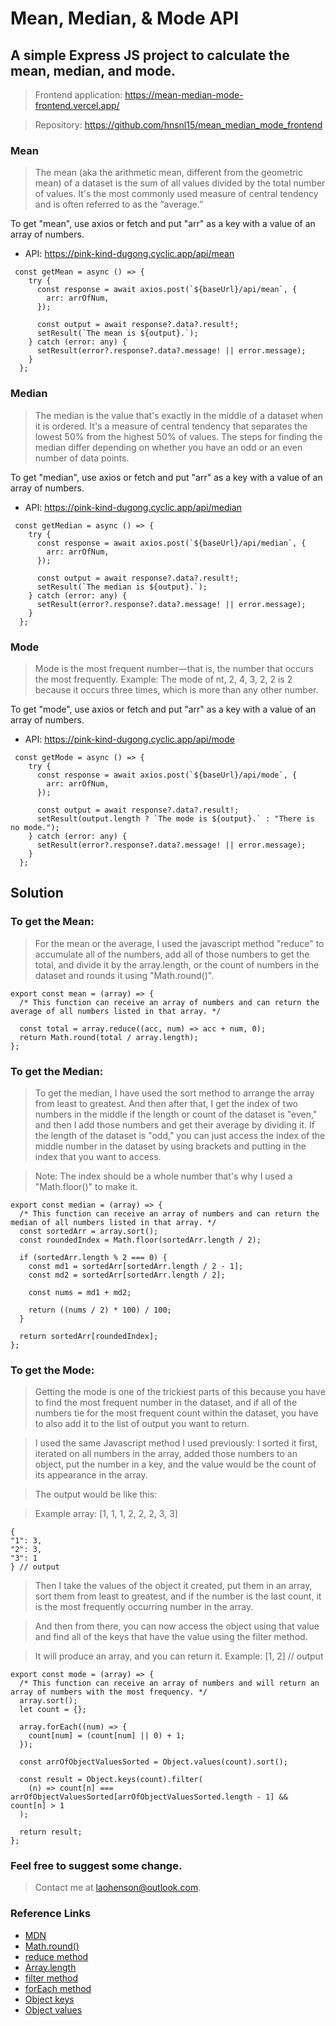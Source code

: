 # Mean, Median, & Mode API
## A simple Express JS project to calculate the mean, median, and mode.
> Frontend application: https://mean-median-mode-frontend.vercel.app/

> Repository: https://github.com/hnsnl15/mean_median_mode_frontend

### Mean
> The mean (aka the arithmetic mean, different from the geometric mean) of a dataset is the sum of all values divided by the total number of values. It's the most commonly used measure of central tendency and is often referred to as the “average.”

To get "mean", use axios or fetch and put "arr" as a key with a value of an array of numbers.

+ API: https://pink-kind-dugong.cyclic.app/api/mean

```
 const getMean = async () => {
    try {
      const response = await axios.post(`${baseUrl}/api/mean`, {
        arr: arrOfNum,
      });

      const output = await response?.data?.result!;
      setResult(`The mean is ${output}.`);
    } catch (error: any) {
      setResult(error?.response?.data?.message! || error.message);
    }
  };
```

### Median
> The median is the value that's exactly in the middle of a dataset when it is ordered. It's a measure of central tendency that separates the lowest 50% from the highest 50% of values. The steps for finding the median differ depending on whether you have an odd or an even number of data points.

To get "median", use axios or fetch and put "arr" as a key with a value of an array of numbers.

+ API: https://pink-kind-dugong.cyclic.app/api/median

```
 const getMedian = async () => {
    try {
      const response = await axios.post(`${baseUrl}/api/median`, {
        arr: arrOfNum,
      });

      const output = await response?.data?.result!;
      setResult(`The median is ${output}.`);
    } catch (error: any) {
      setResult(error?.response?.data?.message! || error.message);
    }
  };
```

### Mode
> Mode is the most frequent number—that is, the number that occurs the most frequently. Example: The mode of nt, 2, 4, 3, 2, 2 is 2 because it occurs three times, which is more than any other number.

To get "mode", use axios or fetch and put "arr" as a key with a value of an array of numbers.

+ API: https://pink-kind-dugong.cyclic.app/api/mode

```
 const getMode = async () => {
    try {
      const response = await axios.post(`${baseUrl}/api/mode`, {
        arr: arrOfNum,
      });

      const output = await response?.data?.result!;
      setResult(output.length ? `The mode is ${output}.` : "There is no mode.");
    } catch (error: any) {
      setResult(error?.response?.data?.message! || error.message);
    }
  };
```
## Solution

### To get the Mean:

> For the mean or the average, I used the javascript method "reduce" to accumulate all of the numbers, add all of those numbers to get the total, and divide it by the array.length, or the count of numbers in the dataset and rounds it using "Math.round()".

```
export const mean = (array) => {
  /* This function can receive an array of numbers and can return the average of all numbers listed in that array. */
  
  const total = array.reduce((acc, num) => acc + num, 0);
  return Math.round(total / array.length);
};
```
### To get the Median:

> To get the median, I have used the sort method to arrange the array from least to greatest. And then after that, I get the index of two numbers in the middle if the length or count of the dataset is "even," and then I add those numbers and get their average by dividing it. If the length of the dataset is "odd," you can just access the index of the middle number in the dataset by using brackets and putting in the index that you want to access.

> Note: The index should be a whole number that's why I used a "Math.floor()" to make it.

```
export const median = (array) => {
  /* This function can receive an array of numbers and can return the median of all numbers listed in that array. */
  const sortedArr = array.sort();
  const roundedIndex = Math.floor(sortedArr.length / 2);

  if (sortedArr.length % 2 === 0) {
    const md1 = sortedArr[sortedArr.length / 2 - 1];
    const md2 = sortedArr[sortedArr.length / 2];

    const nums = md1 + md2;

    return ((nums / 2) * 100) / 100;
  }

  return sortedArr[roundedIndex];
};
```
### To get the Mode:

> Getting the mode is one of the trickiest parts of this because you have to find the most frequent number in the dataset, and if all of the numbers tie for the most frequent count within the dataset, you have to also add it to the list of output you want to return.

> I used the same Javascript method I used previously: I sorted it first, iterated on all numbers in the array, added those numbers to an object, put the number in a key, and the value would be the count of its appearance in the array.

> The output would be like this:

> Example array: [1, 1, 1, 2, 2, 2, 3, 3]

```
{
"1": 3, 
"2": 3, 
"3": 1
} // output 
```

> Then I take the values of the object it created, put them in an array, sort them from least to greatest, and if the number is the last count, it is the most frequently occurring number in the array.

> And then from there, you can now access the object using that value and find all of the keys that have the value using the filter method.

> It will produce an array, and you can return it. Example: [1, 2] // output

```
export const mode = (array) => {
  /* This function can receive an array of numbers and will return an array of numbers with the most frequency. */
  array.sort();
  let count = {};

  array.forEach((num) => {
    count[num] = (count[num] || 0) + 1;
  });

  const arrOfObjectValuesSorted = Object.values(count).sort();

  const result = Object.keys(count).filter(
    (n) => count[n] === arrOfObjectValuesSorted[arrOfObjectValuesSorted.length - 1] && count[n] > 1
  );

  return result;
};
```
### Feel free to suggest some change.
> Contact me at laohenson@outlook.com.

### Reference Links
+ [MDN](https://developer.mozilla.org/en-US/)
+ [Math.round()](https://developer.mozilla.org/en-US/docs/Web/JavaScript/Reference/Global_Objects/Math/round)
+ [reduce method](https://developer.mozilla.org/en-US/docs/Web/JavaScript/Reference/Global_Objects/Array/reduce?qs=reduce)
+ [Array.length](https://developer.mozilla.org/en-US/docs/Web/JavaScript/Reference/Global_Objects/Array/length?qs=leng)
+ [filter method](https://developer.mozilla.org/en-US/docs/Web/JavaScript/Reference/Global_Objects/Array/filter?qs=filter)
+ [forEach method](https://developer.mozilla.org/en-US/docs/Web/JavaScript/Reference/Global_Objects/Array/forEach?qs=forEA)
+ [Object keys](https://developer.mozilla.org/en-US/docs/Web/JavaScript/Reference/Global_Objects/Object/keys?qs=object%20keys)
+ [Object values](https://developer.mozilla.org/en-US/docs/Web/JavaScript/Reference/Global_Objects/Object/values?qs=object%20val)
